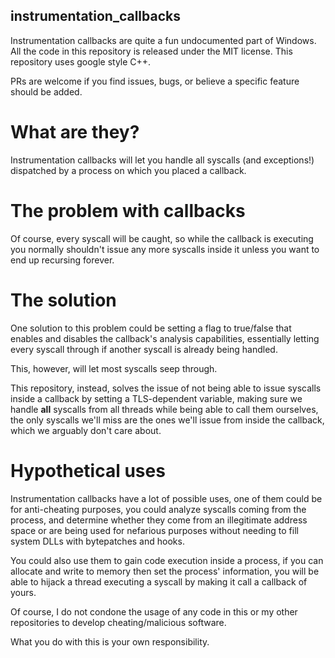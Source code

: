 ## instrumentation_callbacks
Instrumentation callbacks are quite a fun undocumented part of Windows.
All the code in this repository is released under the MIT license.
This repository uses google style C++.

PRs are welcome if you find issues, bugs, or believe a specific feature should be added.

# What are they?
Instrumentation callbacks will let you handle all syscalls (and exceptions!) dispatched by a process on which you placed a callback. 

# The problem with callbacks
Of course, every syscall will be caught, so while the callback is executing you normally shouldn't issue any more syscalls inside it unless you want to end up recursing forever.

# The solution
One solution to this problem could be setting a flag to true/false that enables and disables the callback's analysis capabilities, essentially letting every syscall through if another syscall is already being handled.

This, however, will let most syscalls seep through.

This repository, instead, solves the issue of not being able to issue syscalls inside a callback by setting a TLS-dependent variable, making sure we handle **all** syscalls from all threads while being able to call them ourselves, the only syscalls we'll miss are the ones we'll issue from inside the callback, which we arguably don't care about.

# Hypothetical uses
Instrumentation callbacks have a lot of possible uses, one of them could be for anti-cheating purposes, you could analyze syscalls coming from the process, and determine whether they come from an illegitimate address space or are being used for nefarious purposes without needing to fill system DLLs with bytepatches and hooks.

You could also use them to gain code execution inside a process, if you can allocate and write to memory then set the process' information, you will be able to hijack a thread executing a syscall by making it call a callback of yours.

Of course, I do not condone the usage of any code in this or my other repositories to develop cheating/malicious software.

What you do with this is your own responsibility.